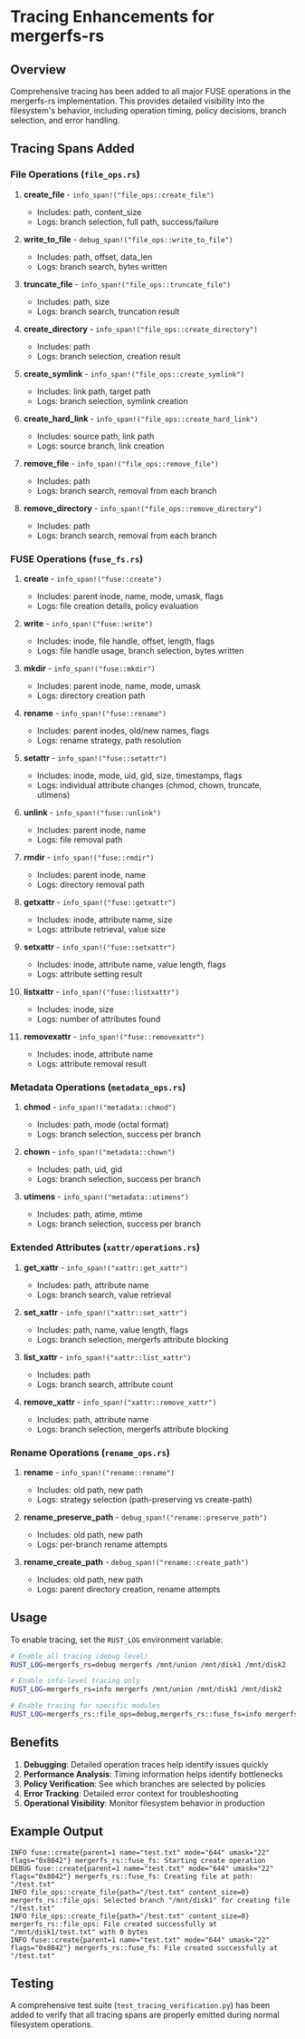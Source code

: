 # Tracing Enhancements for mergerfs-rs

## Overview

Comprehensive tracing has been added to all major FUSE operations in the mergerfs-rs implementation. This provides detailed visibility into the filesystem's behavior, including operation timing, policy decisions, branch selection, and error handling.

## Tracing Spans Added

### File Operations (`file_ops.rs`)

1. **create_file** - `info_span!("file_ops::create_file")`
   - Includes: path, content_size
   - Logs: branch selection, full path, success/failure

2. **write_to_file** - `debug_span!("file_ops::write_to_file")`
   - Includes: path, offset, data_len
   - Logs: branch search, bytes written

3. **truncate_file** - `info_span!("file_ops::truncate_file")`
   - Includes: path, size
   - Logs: branch search, truncation result

4. **create_directory** - `info_span!("file_ops::create_directory")`
   - Includes: path
   - Logs: branch selection, creation result

5. **create_symlink** - `info_span!("file_ops::create_symlink")`
   - Includes: link path, target path
   - Logs: branch selection, symlink creation

6. **create_hard_link** - `info_span!("file_ops::create_hard_link")`
   - Includes: source path, link path
   - Logs: source branch, link creation

7. **remove_file** - `info_span!("file_ops::remove_file")`
   - Includes: path
   - Logs: branch search, removal from each branch

8. **remove_directory** - `info_span!("file_ops::remove_directory")`
   - Includes: path
   - Logs: branch search, removal from each branch

### FUSE Operations (`fuse_fs.rs`)

1. **create** - `info_span!("fuse::create")`
   - Includes: parent inode, name, mode, umask, flags
   - Logs: file creation details, policy evaluation

2. **write** - `info_span!("fuse::write")`
   - Includes: inode, file handle, offset, length, flags
   - Logs: file handle usage, branch selection, bytes written

3. **mkdir** - `info_span!("fuse::mkdir")`
   - Includes: parent inode, name, mode, umask
   - Logs: directory creation path

4. **rename** - `info_span!("fuse::rename")`
   - Includes: parent inodes, old/new names, flags
   - Logs: rename strategy, path resolution

5. **setattr** - `info_span!("fuse::setattr")`
   - Includes: inode, mode, uid, gid, size, timestamps, flags
   - Logs: individual attribute changes (chmod, chown, truncate, utimens)

6. **unlink** - `info_span!("fuse::unlink")`
   - Includes: parent inode, name
   - Logs: file removal path

7. **rmdir** - `info_span!("fuse::rmdir")`
   - Includes: parent inode, name
   - Logs: directory removal path

8. **getxattr** - `info_span!("fuse::getxattr")`
   - Includes: inode, attribute name, size
   - Logs: attribute retrieval, value size

9. **setxattr** - `info_span!("fuse::setxattr")`
   - Includes: inode, attribute name, value length, flags
   - Logs: attribute setting result

10. **listxattr** - `info_span!("fuse::listxattr")`
    - Includes: inode, size
    - Logs: number of attributes found

11. **removexattr** - `info_span!("fuse::removexattr")`
    - Includes: inode, attribute name
    - Logs: attribute removal result

### Metadata Operations (`metadata_ops.rs`)

1. **chmod** - `info_span!("metadata::chmod")`
   - Includes: path, mode (octal format)
   - Logs: branch selection, success per branch

2. **chown** - `info_span!("metadata::chown")`
   - Includes: path, uid, gid
   - Logs: branch selection, success per branch

3. **utimens** - `info_span!("metadata::utimens")`
   - Includes: path, atime, mtime
   - Logs: branch selection, success per branch

### Extended Attributes (`xattr/operations.rs`)

1. **get_xattr** - `info_span!("xattr::get_xattr")`
   - Includes: path, attribute name
   - Logs: branch search, value retrieval

2. **set_xattr** - `info_span!("xattr::set_xattr")`
   - Includes: path, name, value length, flags
   - Logs: branch selection, mergerfs attribute blocking

3. **list_xattr** - `info_span!("xattr::list_xattr")`
   - Includes: path
   - Logs: branch search, attribute count

4. **remove_xattr** - `info_span!("xattr::remove_xattr")`
   - Includes: path, attribute name
   - Logs: branch selection, mergerfs attribute blocking

### Rename Operations (`rename_ops.rs`)

1. **rename** - `info_span!("rename::rename")`
   - Includes: old path, new path
   - Logs: strategy selection (path-preserving vs create-path)

2. **rename_preserve_path** - `debug_span!("rename::preserve_path")`
   - Includes: old path, new path
   - Logs: per-branch rename attempts

3. **rename_create_path** - `debug_span!("rename::create_path")`
   - Includes: old path, new path
   - Logs: parent directory creation, rename attempts

## Usage

To enable tracing, set the `RUST_LOG` environment variable:

```bash
# Enable all tracing (debug level)
RUST_LOG=mergerfs_rs=debug mergerfs /mnt/union /mnt/disk1 /mnt/disk2

# Enable info-level tracing only
RUST_LOG=mergerfs_rs=info mergerfs /mnt/union /mnt/disk1 /mnt/disk2

# Enable tracing for specific modules
RUST_LOG=mergerfs_rs::file_ops=debug,mergerfs_rs::fuse_fs=info mergerfs /mnt/union /mnt/disk1 /mnt/disk2
```

## Benefits

1. **Debugging**: Detailed operation traces help identify issues quickly
2. **Performance Analysis**: Timing information helps identify bottlenecks
3. **Policy Verification**: See which branches are selected by policies
4. **Error Tracking**: Detailed error context for troubleshooting
5. **Operational Visibility**: Monitor filesystem behavior in production

## Example Output

```
INFO fuse::create{parent=1 name="test.txt" mode="644" umask="22" flags="0x8042"} mergerfs_rs::fuse_fs: Starting create operation
DEBUG fuse::create{parent=1 name="test.txt" mode="644" umask="22" flags="0x8042"} mergerfs_rs::fuse_fs: Creating file at path: "/test.txt"
INFO file_ops::create_file{path="/test.txt" content_size=0} mergerfs_rs::file_ops: Selected branch "/mnt/disk1" for creating file "/test.txt"
INFO file_ops::create_file{path="/test.txt" content_size=0} mergerfs_rs::file_ops: File created successfully at "/mnt/disk1/test.txt" with 0 bytes
INFO fuse::create{parent=1 name="test.txt" mode="644" umask="22" flags="0x8042"} mergerfs_rs::fuse_fs: File created successfully at "/test.txt"
```

## Testing

A comprehensive test suite (`test_tracing_verification.py`) has been added to verify that all tracing spans are properly emitted during normal filesystem operations.